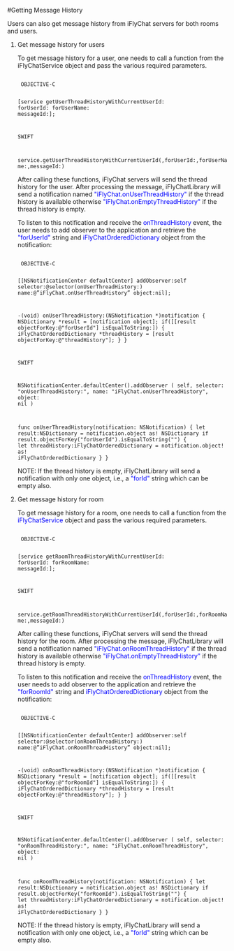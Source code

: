 #Getting Message History  

Users can also get message history from iFlyChat servers for both rooms and users.

1. Get message history for users

    To get message history for a user, one needs to call a function from the iFlyChatService object and pass the various required parameters.

    <code>
    OBJECTIVE-C

    [service getUserThreadHistoryWithCurrentUserId:<logged in user id> forUserId:<user id of the user> forUserName:<user name of the user> messageId:<message id of the oldest available message>];

    SWIFT

    service.getUserThreadHistoryWithCurrentUserId(<logged in user id>,forUserId:<user id of the user>,forUserName:<user name of the user>,messageId:<message id of the oldest available message>)
    </code>  


    After calling these functions, iFlyChat servers will send the thread history for the user. After processing the message, iFlyChatLibrary will send a notification named <font color='blue'>"iFlyChat.onUserThreadHistory"</font> if the thread history is available otherwise <font color='blue'>"iFlyChat.onEmptyThreadHistory"</font> if the thread history is empty.


    To listen to this notification and receive the <font color='blue'>onThreadHistory</font> event, the user needs to add observer to the application and retrieve the <font color='blue'>"forUserId"</font> string and <font color='blue'>iFlyChatOrderedDictionary</font> object from the notification:

    <code>
    OBJECTIVE-C

    [[NSNotificationCenter defaultCenter] addObserver:self selector:@selector(onUserThreadHistory:) name:@”iFlyChat.onUserThreadHistory” object:nil];

    -(void) onUserThreadHistory:(NSNotification *)notification
    {
        NSDictionary *result = [notification object];
        if([[result objectForKey:@"forUserId"] isEqualToString:<current user id>])
        {
            iFlyChatOrderedDictionary *threadHistory = [result objectForKey:@"threadHistory"];
        }
    }


    SWIFT

    NSNotificationCenter.defaultCenter().addObserver
    (
        self,
        selector: "onUserThreadHistory:",
        name: "iFlyChat.onUserThreadHistory",
        object: nil
    )

    func onUserThreadHistory(notification: NSNotification)
    {
        let result:NSDictionary = notification.object as! NSDictionary
        if result.objectForKey("forUserId").isEqualToString("<current user id>")
        {
            let threadHistory:iFlyChatOrderedDictionary = notification.object! as! iFlyChatOrderedDictionary
        }
    }
    </code>  

    NOTE: If the thread history is empty, iFlyChatLibrary will send a notification with only one object, i.e., a <font color='blue'>"forId"</font> string which can be empty also.  


2. Get message history for room

    To get message history for a room, one needs to call a function from the <font color='blue'>iFlyChatService</font> object and pass the various required parameters.

    <code>
    OBJECTIVE-C

    [service getRoomThreadHistoryWithCurrentUserId:<logged in user id> forUserId:<room id of the room> forRoomName:<room name of the room> messageId:<message id of the oldest available message>];

    SWIFT

    service.getRoomThreadHistoryWithCurrentUserId(<logged in user id>,forUserId:<room id of the room>,forRoomName:<room name of the room>,messageId:<message id of the oldest available message>)
    </code>  

    After calling these functions, iFlyChat servers will send the thread history for the room. After processing the message, iFlyChatLibrary will send a notification named <font color='blue'>"iFlyChat.onRoomThreadHistory"</font> if the thread history is available otherwise <font color='blue'>"iFlyChat.onEmptyThreadHistory"</font> if the thread history is empty.


    To listen to this notification and receive the <font color='blue'>onThreadHistory</font> event, the user needs to add observer to the application and retrieve the <font color='blue'>"forRoomId"</font> string and <font color='blue'>iFlyChatOrderedDictionary</font> object from the notification:

    <code>
    OBJECTIVE-C

    [[NSNotificationCenter defaultCenter] addObserver:self selector:@selector(onRoomThreadHistory:) name:@”iFlyChat.onRoomThreadHistory” object:nil];

    -(void) onRoomThreadHistory:(NSNotification *)notification
    {
        NSDictionary *result = [notification object];
        if([[result objectForKey:@"forRoomId"] isEqualToString:<current room id>])
        {
            iFlyChatOrderedDictionary *threadHistory = [result objectForKey:@"threadHistory"];
        }
    }


    SWIFT

    NSNotificationCenter.defaultCenter().addObserver
    (
        self,
        selector: "onRoomThreadHistory:",
        name: "iFlyChat.onRoomThreadHistory",
        object: nil
    )

    func onRoomThreadHistory(notification: NSNotification)
    {
        let result:NSDictionary = notification.object as! NSDictionary
        if result.objectForKey("forRoomId").isEqualToString("<current room id>")
        {
            let threadHistory:iFlyChatOrderedDictionary = notification.object! as! iFlyChatOrderedDictionary
        }
    }
    </code>  

    NOTE: If the thread history is empty, iFlyChatLibrary will send a notification with only one object, i.e., a <font color='blue'>"forId"</font> string which can be empty also.